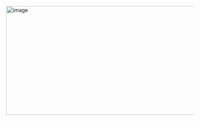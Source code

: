 <img width="1034" height="292" alt="image" src="https://github.com/user-attachments/assets/3baa8a68-800c-4ffe-9a32-ae9daedf76b9" />

